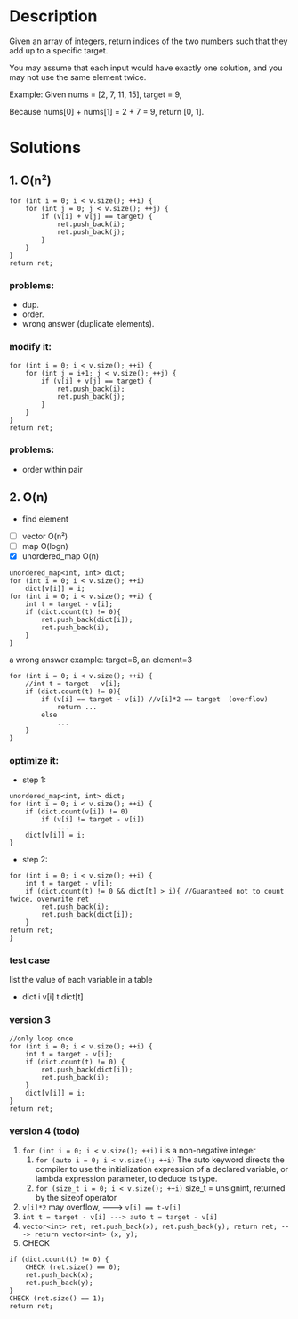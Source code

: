 # Description

Given an array of integers, return indices of the two numbers such that they add up to a specific target.

You may assume that each input would have exactly one solution, and you may not use the same element twice.

Example:
Given nums = [2, 7, 11, 15], target = 9,

Because nums[0] + nums[1] = 2 + 7 = 9,
return [0, 1].


# Solutions

## 1. O(n²)
```
for (int i = 0; i < v.size(); ++i) {
	for (int j = 0; j < v.size(); ++j) {
		if (v[i] + v[j] == target) {
			ret.push_back(i);
			ret.push_back(j);
		}
	}
}
return ret;
```
### problems:
- dup.
- order.
- wrong answer (duplicate elements).
### modify it:
```
for (int i = 0; i < v.size(); ++i) {
	for (int j = i+1; j < v.size(); ++j) {
		if (v[i] + v[j] == target) {
			ret.push_back(i);
			ret.push_back(j);
		}
	}
}
return ret;
```
### problems:
- order within pair

## 2. O(n)
- find element
- [ ] vector O(n²)
- [ ] map O(logn)
- [x] unordered_map O(n)
```
unordered_map<int, int> dict;
for (int i = 0; i < v.size(); ++i)
	dict[v[i]] = i;
for (int i = 0; i < v.size(); ++i) {
	int t = target - v[i];
	if (dict.count(t) != 0){
		ret.push_back(dict[i]);
		ret.push_back(i);
	}
}
```
a wrong answer example: target=6, an element=3
```
for (int i = 0; i < v.size(); ++i) {
	//int t = target - v[i]; 
	if (dict.count(t) != 0){
		if (v[i] == target - v[i]) //v[i]*2 == target  (overflow)
			return ...
		else
			...
	}
}
```
### optimize it:
- step 1:
```
unordered_map<int, int> dict;
for (int i = 0; i < v.size(); ++i) {
	if (dict.count(v[i]) != 0)
		if (v[i] != target - v[i])
			...
	dict[v[i]] = i;
}
```
- step 2:
```
for (int i = 0; i < v.size(); ++i) {
	int t = target - v[i];
	if (dict.count(t) != 0 && dict[t] > i){ //Guaranteed not to count twice, overwrite ret
		ret.push_back(i);
		ret.push_back(dict[i]);
	}
return ret;
}
```
### test case
list the value of each variable in a table
- dict  i  v[i]  t  dict[t]

### version 3
```
//only loop once
for (int i = 0; i < v.size(); ++i) {
	int t = target - v[i];
	if (dict.count(t) != 0) {
		ret.push_back(dict[i]);
		ret.push_back(i);
	}
	dict[v[i]] = i;
}
return ret;
```

### version 4 (todo)
1. ```for (int i = 0; i < v.size(); ++i)```
i is a non-negative integer
    1. ```for (auto i = 0; i < v.size(); ++i)```  The auto keyword directs the compiler to use the initialization expression of a declared variable, or lambda expression parameter, to deduce its type.
    2. ```for (size_t i = 0; i < v.size(); ++i)```  size_t = unsignint, returned by the sizeof operator
2. ```v[i]*2``` may overflow, ---> ```v[i] == t-v[i]```
3. ```int t = target - v[i] ---> auto t = target - v[i] ```
4. ```vector<int> ret; ret.push_back(x); ret.push_back(y); return ret; ---> return vector<int> (x, y);```
5. CHECK
```
if (dict.count(t) != 0) {
	CHECK (ret.size() == 0);
	ret.push_back(x);
	ret.push_back(y);
}
CHECK (ret.size() == 1);
return ret;
```
